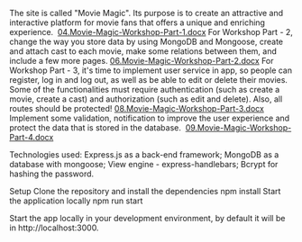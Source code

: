 The site is called "Movie Magic". Its purpose is to create an attractive and interactive platform for movie fans that offers a unique and enriching experience. 
[04.Movie-Magic-Workshop-Part-1.docx](https://github.com/user-attachments/files/15755985/04.Movie-Magic-Workshop-Part-1.docx)
For Workshop Part - 2, change the way you store data by using MongoDB and Mongoose, create and attach cast to each movie, make some relations between them, and include a few more pages.
[06.Movie-Magic-Workshop-Part-2.docx](https://github.com/user-attachments/files/15755997/06.Movie-Magic-Workshop-Part-2.docx)
For Workshop Part - 3, it's time to implement user service in app, so people can register, log in and log out, as well as be able to edit or delete their movies. Some of the functionalities must require authentication (such as create a movie, create a cast) and authorization (such as edit and delete). Also, all routes should be protected!
[08.Movie-Magic-Workshop-Part-3.docx](https://github.com/user-attachments/files/15756018/08.Movie-Magic-Workshop-Part-3.docx)
Implement some validation, notification to improve the user experience and protect the data that is stored in the database. 
[09.Movie-Magic-Workshop-Part-4.docx](https://github.com/user-attachments/files/15877942/09.Movie-Magic-Workshop-Part-4.docx)

Technologies used:
Express.js as a back-end framework;
MongoDB as a database with mongoose;
View engine - express-handlebars;
Bcrypt for hashing the password.

Setup
Clone the repository and install the dependencies
npm install
Start the application locally
npm run start

Start the app locally in your development environment, by default it will be in http://localhost:3000.

